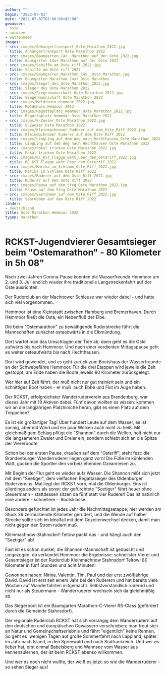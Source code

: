 ```yaml
---
author: ""
begin: "2022-07-01"
date: "2022-07-07T01:00:00+02:00"
gewässer:
- oste
- nordsee
- wattenmeer
images:
- src: images/Anhangertransport_Oste_Marathon_2022.jpg
  title: Anhängertransport Oste Marathon 2022
- src: images/Baumgarten_C4x__Marathon_auf_der_Oste_2022.jpg
  title: Baumgarten C4x+ Marathon auf der Oste 2022
- src: images/Schiffe_am_Oste_riff_2022.jpg
  title: Schiffe am Oste riff 2022
- src: images/Baumgarten_Marathon_C4x__Oste_Marathon.jpg
  title: Baumgarten Marathon C4x+ Oste Marathon
- src: images/Sieger_des_Oste_Marathon_2022.jpg
  title: Sieger des Oste Marathon 2022
- src: images/Siegermannschaft_Oste_Marathon_2022.jpg
  title: Siegermannschaft Oste Marathon 2022
- src: images/Meldeburo_Hemmoor_2022.jpg
  title: Meldebüro Hemmoor 2022
- src: images/Regattaplatz_Hemmoor_Oste_Marathon_2022.jpg
  title: Regattaplatz Hemmoor Oste Marathon 2022
- src: images/E-Zweier_Oste_Marathon_2022.jpg
  title: E-Zweier Oste Marathon 2022
- src: images/Kleinmachnower_Ruderer_auf_dem_Oste_Riff_2022.jpg
  title: Kleinmachnower Ruderer auf dem Oste Riff 2022
- src: images/LingLing_auf_dem_Weg_nach_Hechthausen_Oste_Marathon_2022.jpg
  title: LingLing auf dem Weg nach Hechthausen Oste Marathon 2022
- src: images/Pokal_trinken_Oste_Marathon_2022.jpg
  title: Pokal trinken Oste Marathon 2022
- src: images/RC_KST_Flagge_weht_uber_dem_Osteriff_2022.jpg
  title: RC KST Flagge weht über dem Osteriff 2022
- src: images/Marika_im_Schlamm_Oste_Riff_2022.jpg
  title: Marika im Schlamm Oste Riff 2022
- src: images/Ruderer_auf_dem_Oste_Riff_2022.jpg
  title: Ruderer auf dem Oste Riff 2022
- src: images/Pause_auf_dem_Steg_Oste_Marathon_2022.jpg
  title: Pause auf dem Steg Oste Marathon 2022
- src: images/Seerobben_auf_dem_Oste_Riff_2022.jpg
  title: Seerobben auf dem Oste Riff 2022
länder:
- deutschland
title: Oste Marathon Hemmoor 2022
typen: marathon
---
```



# RCKST-Jugendvierer Gesamtsieger beim "Ostemarathon" - 80 Kilometer in 5h 08"


Nach zwei Jahren Corona-Pause konnten die Wasserfreunde Hemmoor am 2. und 3. Juli endlich wieder ihre traditionelle Langstreckenfahrt auf der Oste ausrichten.

Der Ruderclub an der Machnower Schleuse war wieder dabei - und hatte sich viel vorgenommen.

Hemmoor ist eine Kleinstadt zwischen Hamburg und Bremerhaven. Durch Hemmoor fließt die Oste, ein Nebenfluß der Elbe.

Die beim "Ostemarathon" zu bewältigende Ruderstrecke führt die Mannschaften zunächst osteabwärts in die Elbmündung.

Dort wartet man das Umschlagen der Tide ab; dann geht es die Oste aufwärts bis nach Hemmoor. Und nach einer verdienten Mittagspause geht es weiter osteaufwärts bis nach Hechthausen.

Dort wird gewendet, und es geht zurück zum Bootshaus der Wasserfreunde an der Schwebefähre Hemmoor. Für die drei Etappen wird jeweils die Zeit gestoppt; am Ende haben die Boote jeweils 80 Kilometer zurückgelegt.

Wer hier auf Zeit fährt, der muß nicht nur gut trainiert sein und ein schnittiges Boot haben - er muß  auch Ebbe und Flut im Auge haben.

Der RCKST, erfolgreichster Wanderruderverein aus Brandenburg, war dieses Jahr mit 18 Aktiven dabei. Fünf davon wollten es wissen: kommen wir an die langjährigen Platzhirsche heran, gibt es einen Platz auf dem Treppchen?

Es ist ein großartiger Tag! Über hundert Leute auf dem Wasser, es ist sonnig, aber mit Wind und ein paar Wolken auch nicht zu heiß. Mit gleichmäßigem Schlag pflügt die "Shannon" durch die Wellen, holt nicht nur die langsameren Zweier und Dreier ein, sondern schiebt sich an die Spitze der Viererboote.

Schon bei der ersten Pause, draußen auf dem "Osteriff", steht fest: die Brandenburger Wanderruderer liegen ganz vorn! Die Füße im kühlenden Watt, gucken die Sportler den vorbeiziehenden Ozeanriesen zu.

Mit Beginn der Flut geht es wieder aufs Wasser. Die Shannon mißt sich jetzt mit dem "Seetiger", dem vielfachen Regattasieger des Oldenburger Rudervereins. Mal liegt der RCKST vorn, mal die Oldenburger. Eins ist allerdings anders als sonst: der gefürchtete "Seetiger" fährt heuer ohne Steuermann - stattdessen sitzen da fünf statt vier Ruderer! Das ist natürlich eine andere - schnellere -  Bootsklasse.

Besonders gefürchtet ist jedes Jahr die Nachmittagsetappe; hier werden am Stück 36 zermürbende Kilometer gerudert, und die Wende auf halber Strecke sollte sich im Idealfall mit dem Gezeitenwechsel decken, damit man nicht gegen den Strom rudern muß.

Kleinmachnow-Stahnsdorf-Teltow packt das - und hängt auch den "Seetiger" ab!

Fast ist es schon dunkel, die Shannon-Mannschaft ist geduscht und umgezogen, da verkündet Hemmoor die Ergebnisse: schnellster Vierer und Gesamtsieger ist der Ruderclub Kleinmachnow Stahnsdorf Teltow! 80 Kilometer in fünf Stunden und acht Minuten!

Gewonnen haben: Nirina, Valentin, Tim, Paul und der erst zwölfjährige David. David ist erst seit einem Jahr bei den Ruderern und hat bereits viele Wochen auf Wanderfahrten mitgemacht. Selbstverständlich rudernd und nicht nur als Steuermann - Wanderruderer wechseln sich da gleichmäßig ab.

Das Siegerboot ist ein Baumgarten Marathon-C-Vierer RS-Class (gefördert durch die Gemeinde Stahnsdorf).

Der regionale Ruderclub RCKST hat sich vorrangig dem Wanderrudern auf den deutschen und europäischen Gewässern verschrieben; man freut sich an Natur und Gemeinschaftserlebnis und fährt "eigentlich" keine Rennen. So geht es  wenigen Tagen auf große Sommerfahrt nach Lappland, später im Jahr nach Island, in den Spreewald und nach Südfrankreich. Und wer es lieber hat, erst einmal Babelsberg und Wannsee vom Wasser aus kennenzulernen, der ist beim RCKST ebenso willkommen.

Und wer es noch nicht wußte, der weiß es jetzt: so wie die Wanderruderer - so sehen Sieger aus!
